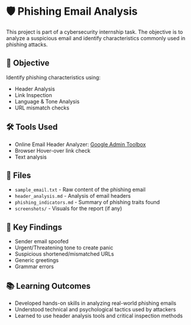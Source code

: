 # 🛡️ Phishing Email Analysis

This project is part of a cybersecurity internship task. The objective is to analyze a suspicious email and identify characteristics commonly used in phishing attacks.

## 📌 Objective
Identify phishing characteristics using:
- Header Analysis
- Link Inspection
- Language & Tone Analysis
- URL mismatch checks

## 🛠 Tools Used
- Online Email Header Analyzer: [Google Admin Toolbox](https://toolbox.googleapps.com/apps/messageheader/)
- Browser Hover-over link check
- Text analysis

## 📂 Files
- `sample_email.txt` - Raw content of the phishing email
- `header_analysis.md` - Analysis of email headers
- `phishing_indicators.md` - Summary of phishing traits found
- `screenshots/` - Visuals for the report (if any)

## 🚨 Key Findings
- Sender email spoofed
- Urgent/Threatening tone to create panic
- Suspicious shortened/mismatched URLs
- Generic greetings
- Grammar errors

## 📚 Learning Outcomes
- Developed hands-on skills in analyzing real-world phishing emails
- Understood technical and psychological tactics used by attackers
- Learned to use header analysis tools and critical inspection methods
